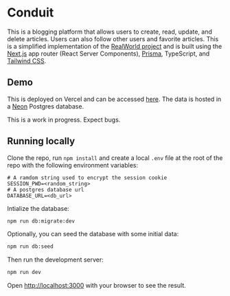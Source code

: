 # Conduit

This is a blogging platform that allows users to create, read, update, and delete articles. Users can also follow other users and favorite articles. This is a simplified implementation of the [RealWorld project](https://github.com/gothinkster/realworld?tab=readme-ov-file) and is built using the [Next.js](https://nextjs.org/) app router (React Server Components), [Prisma](https://www.prisma.io/), TypeScript, and [Tailwind CSS](https://tailwindcss.com/).

## Demo

This is deployed on Vercel and can be accessed [here](https://conduit-nextjs.vercel.app/). The data is hosted in a [Neon](https://neon.tech/) Postgres database.

This is a work in progress. Expect bugs.

## Running locally

Clone the repo, run `npm install` and create a local `.env` file at the root of the repo with the following environment variables:

```
# A ramdom string used to encrypt the session cookie
SESSION_PWD=<random_string>
# A postgres database url
DATABASE_URL=<db_url>
```

Intialize the database:

```bash
npm run db:migrate:dev
```

Optionally, you can seed the database with some initial data:

```bash
npm run db:seed
```

Then run the development server:

```bash
npm run dev
```

Open [http://localhost:3000](http://localhost:3000) with your browser to see the result.
